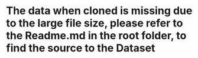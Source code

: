 # The data when cloned is missing due to the large file size, please refer to the Readme.md in the root folder, to find the source to the Dataset